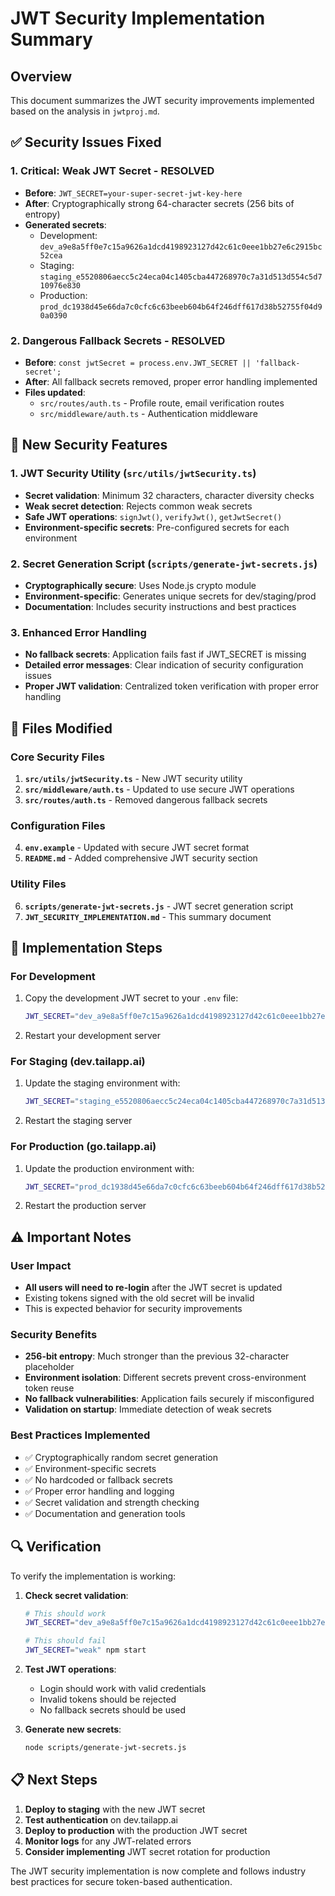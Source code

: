 # JWT Security Implementation Summary

## Overview
This document summarizes the JWT security improvements implemented based on the analysis in `jwtproj.md`.

## ✅ Security Issues Fixed

### 1. **Critical: Weak JWT Secret** - RESOLVED
- **Before**: `JWT_SECRET=your-super-secret-jwt-key-here`
- **After**: Cryptographically strong 64-character secrets (256 bits of entropy)
- **Generated secrets**:
  - Development: `dev_a9e8a5ff0e7c15a9626a1dcd4198923127d42c61c0eee1bb27e6c2915bc52cea`
  - Staging: `staging_e5520806aecc5c24eca04c1405cba447268970c7a31d513d554c5d710976e830`
  - Production: `prod_dc1938d45e66da7c0cfc6c63beeb604b64f246dff617d38b52755f04d90a0390`

### 2. **Dangerous Fallback Secrets** - RESOLVED
- **Before**: `const jwtSecret = process.env.JWT_SECRET || 'fallback-secret';`
- **After**: All fallback secrets removed, proper error handling implemented
- **Files updated**:
  - `src/routes/auth.ts` - Profile route, email verification routes
  - `src/middleware/auth.ts` - Authentication middleware

## 🔧 New Security Features

### 1. **JWT Security Utility** (`src/utils/jwtSecurity.ts`)
- **Secret validation**: Minimum 32 characters, character diversity checks
- **Weak secret detection**: Rejects common weak secrets
- **Safe JWT operations**: `signJwt()`, `verifyJwt()`, `getJwtSecret()`
- **Environment-specific secrets**: Pre-configured secrets for each environment

### 2. **Secret Generation Script** (`scripts/generate-jwt-secrets.js`)
- **Cryptographically secure**: Uses Node.js crypto module
- **Environment-specific**: Generates unique secrets for dev/staging/prod
- **Documentation**: Includes security instructions and best practices

### 3. **Enhanced Error Handling**
- **No fallback secrets**: Application fails fast if JWT_SECRET is missing
- **Detailed error messages**: Clear indication of security configuration issues
- **Proper JWT validation**: Centralized token verification with proper error handling

## 📁 Files Modified

### Core Security Files
1. **`src/utils/jwtSecurity.ts`** - New JWT security utility
2. **`src/middleware/auth.ts`** - Updated to use secure JWT operations
3. **`src/routes/auth.ts`** - Removed dangerous fallback secrets

### Configuration Files
4. **`env.example`** - Updated with secure JWT secret format
5. **`README.md`** - Added comprehensive JWT security section

### Utility Files
6. **`scripts/generate-jwt-secrets.js`** - JWT secret generation script
7. **`JWT_SECURITY_IMPLEMENTATION.md`** - This summary document

## 🚀 Implementation Steps

### For Development
1. Copy the development JWT secret to your `.env` file:
   ```bash
   JWT_SECRET="dev_a9e8a5ff0e7c15a9626a1dcd4198923127d42c61c0eee1bb27e6c2915bc52cea"
   ```

2. Restart your development server

### For Staging (dev.tailapp.ai)
1. Update the staging environment with:
   ```bash
   JWT_SECRET="staging_e5520806aecc5c24eca04c1405cba447268970c7a31d513d554c5d710976e830"
   ```

2. Restart the staging server

### For Production (go.tailapp.ai)
1. Update the production environment with:
   ```bash
   JWT_SECRET="prod_dc1938d45e66da7c0cfc6c63beeb604b64f246dff617d38b52755f04d90a0390"
   ```

2. Restart the production server

## ⚠️ Important Notes

### User Impact
- **All users will need to re-login** after the JWT secret is updated
- Existing tokens signed with the old secret will be invalid
- This is expected behavior for security improvements

### Security Benefits
- **256-bit entropy**: Much stronger than the previous 32-character placeholder
- **Environment isolation**: Different secrets prevent cross-environment token reuse
- **No fallback vulnerabilities**: Application fails securely if misconfigured
- **Validation on startup**: Immediate detection of weak secrets

### Best Practices Implemented
- ✅ Cryptographically random secret generation
- ✅ Environment-specific secrets
- ✅ No hardcoded or fallback secrets
- ✅ Proper error handling and logging
- ✅ Secret validation and strength checking
- ✅ Documentation and generation tools

## 🔍 Verification

To verify the implementation is working:

1. **Check secret validation**:
   ```bash
   # This should work
   JWT_SECRET="dev_a9e8a5ff0e7c15a9626a1dcd4198923127d42c61c0eee1bb27e6c2915bc52cea" npm start
   
   # This should fail
   JWT_SECRET="weak" npm start
   ```

2. **Test JWT operations**:
   - Login should work with valid credentials
   - Invalid tokens should be rejected
   - No fallback secrets should be used

3. **Generate new secrets**:
   ```bash
   node scripts/generate-jwt-secrets.js
   ```

## 📋 Next Steps

1. **Deploy to staging** with the new JWT secret
2. **Test authentication** on dev.tailapp.ai
3. **Deploy to production** with the production JWT secret
4. **Monitor logs** for any JWT-related errors
5. **Consider implementing** JWT secret rotation for production

The JWT security implementation is now complete and follows industry best practices for secure token-based authentication.



